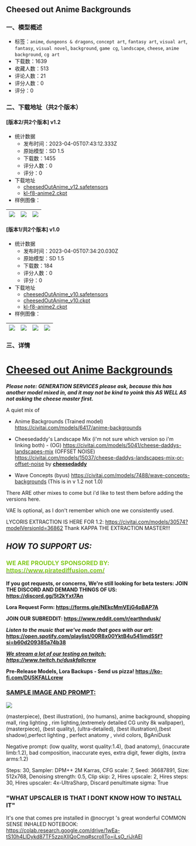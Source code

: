 ## Cheesed out Anime Backgrounds
### 一、模型概述

- 标签：`anime`, `dungeons & dragons`, `concept art`, `fantasy art`, `visual art`, `fantasy`, `visual novel`, `background`, `game cg`, `landscape`, `cheese`, `anime background`, `cg art`
- 下载数：1639
- 收藏人数：513
- 评论人数：21
- 评分人数：0
- 评分：0

### 二、下载地址（共2个版本）

#### [版本2/共2个版本] v1.2

- 统计数据
  - 发布时间：2023-04-05T07:43:12.333Z
  - 原始模型：SD 1.5
  - 下载数：1455
  - 评分人数：0
  - 评分：0
- 下载地址
  - [cheesedOutAnime_v12.safetensors](https://civitai.com/api/download/models/36820)
  - [kl-f8-anime2.ckpt](https://civitai.com/api/download/models/36820?type=VAE&format=Other)
- 样例图像：

| <img src="https://image.civitai.com/xG1nkqKTMzGDvpLrqFT7WA/95eb5cff-7161-4948-dae8-ffeeb8029500/width=450/426566.jpeg" /> | <img src="https://image.civitai.com/xG1nkqKTMzGDvpLrqFT7WA/5c8dcccb-927d-40fd-1321-546c1e15be00/width=450/426565.jpeg" /> | <img src="https://image.civitai.com/xG1nkqKTMzGDvpLrqFT7WA/bc66f299-f3ae-4f89-1977-eab13754f700/width=450/426567.jpeg" /> |
| ---- | ---- | ---- |

#### [版本1/共2个版本] v1.0

- 统计数据
  - 发布时间：2023-04-05T07:34:20.030Z
  - 原始模型：SD 1.5
  - 下载数：184
  - 评分人数：0
  - 评分：0
- 下载地址
  - [cheesedOutAnime_v10.safetensors](https://civitai.com/api/download/models/36595)
  - [cheesedOutAnime_v10.ckpt](https://civitai.com/api/download/models/36595?type=Model&format=PickleTensor&size=pruned&fp=fp32)
  - [kl-f8-anime2.ckpt](https://civitai.com/api/download/models/36595?type=VAE&format=Other)
- 样例图像：

| <img src="https://image.civitai.com/xG1nkqKTMzGDvpLrqFT7WA/e0a45ef1-ad8d-4ebc-cf0b-c103c5d8c400/width=450/426549.jpeg" /> | <img src="https://image.civitai.com/xG1nkqKTMzGDvpLrqFT7WA/3812a4bb-9a31-4ae5-3bc1-949186b17200/width=450/426553.jpeg" /> | <img src="https://image.civitai.com/xG1nkqKTMzGDvpLrqFT7WA/74b9e330-28a7-4051-d6a9-ec19ccfd3a00/width=450/426544.jpeg" /> | <img src="https://image.civitai.com/xG1nkqKTMzGDvpLrqFT7WA/8c281fc2-d8a7-41ec-6538-d99520cdce00/width=450/426552.jpeg" /> |
| ---- | ---- | ---- | ---- |


### 三、详情
<h1 id="heading-9"><strong><u>Cheesed out Anime Backgrounds</u></strong></h1><p><strong><em>Please note: GENERATION SERVICES please ask, because this has another model mixed in, and it may not be kind to yoink this AS WELL AS not asking the cheese master first.</em></strong></p><p>A quiet mix of</p><ul><li><p>Anime Backgrounds (Trained model) <a target="_blank" rel="ugc" href="https://civitai.com/models/6417/anime-backgrounds">https://civitai.com/models/6417/anime-backgrounds</a></p></li><li><p>Cheesedaddy's Landscape Mix (i'm not sure which version so i'm linking both) - (OG) <a target="_blank" rel="ugc" href="https://civitai.com/models/5041/cheese-daddys-landscapes-mix">https://civitai.com/models/5041/cheese-daddys-landscapes-mix</a> (OFFSET NOISE) <a target="_blank" rel="ugc" href="https://civitai.com/models/15037/cheese-daddys-landscapes-mix-or-offset-noise">https://civitai.com/models/15037/cheese-daddys-landscapes-mix-or-offset-noise</a> by <a target="_blank" rel="ugc" href="https://civitai.com/user/cheesedaddy"><strong>cheesedaddy</strong></a></p></li><li><p>Wave Concepts (byus) <a target="_blank" rel="ugc" href="https://civitai.com/models/7488/wave-concepts-backgrounds">https://civitai.com/models/7488/wave-concepts-backgrounds</a> (This is in v 1.2 not 1.0)</p></li></ul><p>There ARE other mixes to come but i'd like to test them before adding the versions here.</p><p>VAE Is optional, as I don't remember which one we consistently used.</p><p>LYCORIS EXTRACTION IS HERE FOR 1.2: <a target="_blank" rel="ugc" href="https://civitai.com/models/30574?modelVersionId=36862">https://civitai.com/models/30574?modelVersionId=36862</a> Thank KAPPA THE EXTRACTION MASTER!!!</p><h2 id="heading-10"><strong><em>HOW TO SUPPORT US:</em></strong></h2><h3 id="heading-366"><span style="color:rgb(130, 201, 30)">WE ARE PROUDLY SPONSORED BY: </span><a target="_blank" rel="ugc" href="https://www.piratediffusion.com/"><span style="color:rgb(130, 201, 30)">https://www.piratediffusion.com/</span></a></h3><p><strong>If you got requests, or concerns, We're still looking for beta testers: JOIN THE DISCORD AND DEMAND THINGS OF US: </strong><a target="_blank" rel="ugc" href="https://discord.gg/5t2kYxt7An"><strong><u>https://discord.gg/5t2kYxt7An</u></strong></a></p><p><strong>Lora Request Form: </strong><a target="_blank" rel="ugc" href="https://forms.gle/NEkcMmVEjG4pBAP7A"><strong>https://forms.gle/NEkcMmVEjG4pBAP7A</strong></a></p><p><strong>JOIN OUR SUBREDDIT: </strong><a target="_blank" rel="ugc" href="https://www.reddit.com/r/earthndusk/"><strong>https://www.reddit.com/r/earthndusk/</strong></a></p><p><strong><em>Listen to the music that we've made that goes with our art:</em><br /></strong><a target="_blank" rel="ugc" href="https://open.spotify.com/playlist/00R8x00YktB4u541imdSSf?si=b60d209385a74b38"><strong>https://open.spotify.com/playlist/00R8x00YktB4u541imdSSf?si=b60d209385a74b38</strong></a></p><p><strong><em><u>We stream a lot of our testing on twitch: </u></em></strong><a target="_blank" rel="ugc" href="https://www.twitch.tv/duskfallcrew"><strong><em><u>https://www.twitch.tv/duskfallcrew</u></em></strong></a></p><p><strong>Pre-Release Models, Lora Backups  - Send us pizza! </strong><a target="_blank" rel="ugc" href="https://ko-fi.com/DUSKFALLcrew"><strong>https://ko-fi.com/DUSKFALLcrew</strong></a></p><h3 id="heading-11"><strong><u>SAMPLE IMAGE AND PROMPT:</u></strong></h3><p><img src="https://imagecache.civitai.com/xG1nkqKTMzGDvpLrqFT7WA/32494638-3cee-4f6b-1c2c-b68af623c400/width=525/32494638-3cee-4f6b-1c2c-b68af623c400" /></p><p>(masterpiece), (best illustration), (no humans), anime background, shopping mall, ring lighting , rim lighting,(extremely detailed CG unity 8k wallpaper),(masterpiece), (best quality), (ultra-detailed), (best illustration),(best shadow),perfect lighting , perfect anatomy , vivid colors, BgAniDusk</p><p>Negative prompt: (low quality, worst quality:1.4), (bad anatomy), (inaccurate limb:1.2), bad composition, inaccurate eyes, extra digit, fewer digits, (extra arms:1.2)</p><p>Steps: 30, Sampler: DPM++ 2M Karras, CFG scale: 7, Seed: 36687891, Size: 512x768, Denoising strength: 0.5, Clip skip: 2, Hires upscale: 2, Hires steps: 30, Hires upscaler: 4x-UltraSharp, Discard penultimate sigma: True</p><h3 id="heading-12"><strong>"WHAT UPSCALER IS THAT I DONT KNOW HOW TO INSTALL IT"</strong></h3><p>It's one that comes pre installed in <span data-type="mention" class="mantine-1yiar0p" data-id="mention:61034" data-label="nocrypt">@nocrypt</span> 's great wonderful COMMON SENSE INHALED NOTEBOOK: <a target="_blank" rel="ugc" href="https://colab.research.google.com/drive/1wEa-tS10h4LlDykd87TF5zzpXIIQoCmq#scrollTo=iLsO_riJrAEl">https://colab.research.google.com/drive/1wEa-tS10h4LlDykd87TF5zzpXIIQoCmq#scrollTo=iLsO_riJrAEl</a></p><p></p>